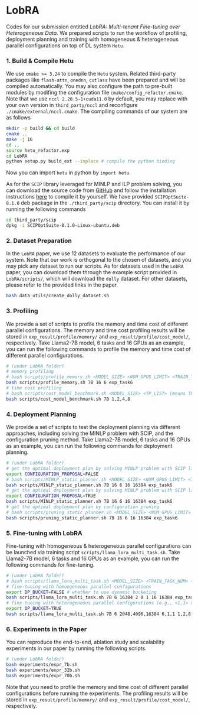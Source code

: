 # LobRA

Codes for our submission entitled *LobRA: Multi-tenant Fine-tuning over Heterogeneous Data*. We prepared scripts to run the workflow of profiling, deployment planning and training with homogeneous & heterogeneous parallel configurations on top of DL system `Hetu`.

### 1. Build & Compile Hetu

We use `cmake >= 3.24` to compile the `Hetu` system. Related third-party packages like `flash-attn`, `onednn`, `cutlass` have been prepared and will be compiled automatically. You may also configure the path to pre-built modules by modifing the configuration file `cmake/config_refactor.cmake`. Note that we use `nccl 2.20.5-1+cuda11.0` by default, you may replace with your own version in `third_party/nccl` and reconfigure `./cmake/external/nccl.cmake`. The compiling commands of our system are as follows

~~~bash
mkdir -p build && cd build
cmake ..
make -j 16
cd ..
source hetu_refactor.exp
cd LobRA
python setup.py build_ext --inplace # compile the python binding
~~~

Now you can import `hetu` in python by `import hetu`.

As for the `SCIP` library leveraged for MINLP and ILP problem solving, you can download the source code from [GitHub](https://github.com/scipopt/scip) and follow the installation instructions [here](https://github.com/scipopt/scip/blob/master/INSTALL.md) to compile it by yourself. We have provided `SCIPOptSuite-8.1.0` deb package in the `./third_party/scip` directory. You can install it by running the following commands

~~~bash
cd third_party/scip
dpkg -i SCIPOptSuite-8.1.0-Linux-ubuntu.deb
~~~

### 2. Dataset Preparation

In the `LobRA` paper, we use 12 datasets to evaluate the performance of our system. Note that our work is orthogonal to the chosen of datasets, and you may pick any dataset to run our scripts. As for datasets used in the `LobRA` paper, you can download them through the example script provided in `LobRA/scripts/`, which will download the `dolly` dataset. For other datasets, please refer to the provided links in the paper.

~~~bash
bash data_utils/create_dolly_dataset.sh
~~~

### 3. Profiling

We provide a set of scripts to profile the memory and time cost of different parallel configurations. The memory and time cost profiling results will be stored in `exp_result/profile/memory/` and `exp_result/profile/cost_model/`, respectively. Take Llama2-7B model, 6 tasks and 16 GPUs as an example, you can run the following commands to profile the memory and time cost of different parallel configurations.

~~~bash
# (under LobRA folder)
# memory profiling
# bash scripts/profile_memory.sh <MODEL_SIZE> <NUM_GPUS_LIMIT> <TRAIN_TASK_NUM> <TRAINER_CONFIG_PATH>
bash scripts/profile_memory.sh 7B 16 6 exp_task6
# time cost profiling
# bash scripts/cost_model_benchmark.sh <MODEL_SIZE> <TP_LIST> (means TP degrees to be profiled)
bash scripts/cost_model_benchmark.sh 7B 1,2,4,8
~~~


### 4. Deployment Planning

We provide a set of scripts to test the deployment planning via different approaches, including solving the MINLP problem with SCIP, and the configuration pruning method. Take Llama2-7B model, 6 tasks and 16 GPUs as an example, you can run the following commands for deployment planning.

~~~bash
# (under LobRA folder)
# get the optimal deployment plan by solving MINLP problem with SCIP library without configuration proposal
export CONFIGURATION_PROPOSAL=FALSE
# bash scripts/MINLP_static_planner.sh <MODEL_SIZE> <NUM_GPUS_LIMIT> <TRAIN_TASK_NUM> <TRAINER_CONFIG_PATH>
bash scripts/MINLP_static_planner.sh 7B 16 6 16 16384 exp_task6
# get the optimal deployment plan by solving MINLP problem with SCIP library with configuration proposal
export CONFIGURATION_PROPOSAL=TRUE
bash scripts/MINLP_static_planner.sh 7B 16 6 16 16384 exp_task6
# get the optimal deployment plan by configuration pruning
# bash scripts/pruning_static_planner.sh <MODEL_SIZE> <NUM_GPUS_LIMIT> <TRAIN_TASK_NUM> <TRAINER_CONFIG_PATH>
bash scripts/pruning_static_planner.sh 7B 16 6 16 16384 exp_task6
~~~

### 5. Fine-tuning with LobRA

Fine-tuning with homogeneous & heterogeneous parallel configurations can be launched via training script `scripts/llama_lora_multi_task.sh`. Take Llama2-7B model, 6 tasks and 16 GPUs as an example, you can run the following commands for fine-tuning.

~~~bash
# (under LobRA folder)
# bash scripts/llama_lora_multi_task.sh <MODEL_SIZE> <TRAIN_TASK_NUM> <CONTEXT_LENGTH_LIST> <DP_LIST> <TP_LIST> <PP_LIST> <BUCKET_NUM> <DP_BUCKET> <MAX_SEQ_LENGTH> <TRAINER_CONFIG_PATH>
# fine-tuning with homoegeneous parallel configurations
export DP_BUCKET=FALSE # whether to use dynamic bucketing
bash scripts/llama_lora_multi_task.sh 7B 6 16384 2 8 1 16 16384 exp_task6
# fine-tuning with heterogeneous parallel configurations (e.g., <1,1> x 6, <2,1> x 1, <8,1> x 1)
export DP_BUCKET=TRUE
bash scripts/llama_lora_multi_task.sh 7B 6 2048,4096,16384 6,1,1 1,2,8 1,1,1 16 16384 exp_task6
~~~

### 6. Experiments in the Paper

You can reproduce the end-to-end, ablation study and scalability experiments in our paper by running the following scripts.

~~~bash
# (under LobRA folder)
bash experiments/expr_7b.sh
bash experiments/expr_32b.sh
bash experiments/expr_70b.sh
~~~

Note that you need to profile the memory and time cost of different parallel configurations before running the experiments. The profiling results will be stored in `exp_result/profile/memory/` and `exp_result/profile/cost_model/`, respectively.